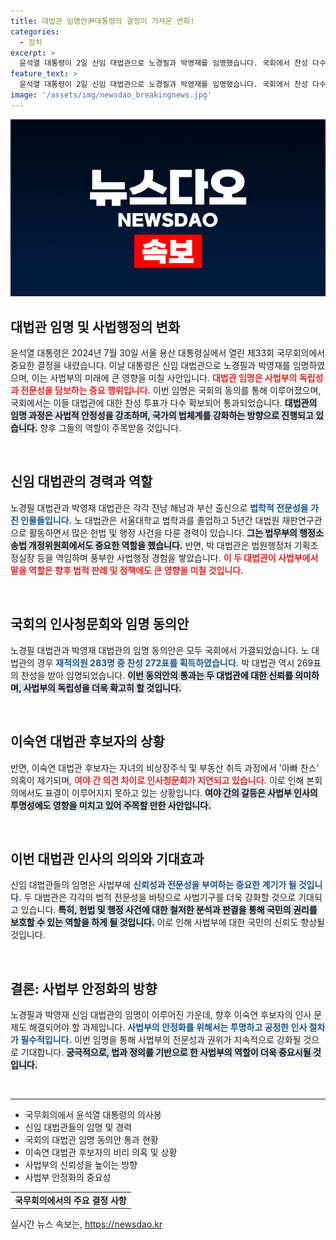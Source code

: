 ```yaml
---
title: 대법관 임명안尹대통령의 결정이 가져온 변화!
categories:
  - 정치
excerpt: >
  윤석열 대통령이 2일 신임 대법관으로 노경필과 박영재를 임명했습니다. 국회에서 찬성 다수를 받은 이들의 경력과 전문성에 주목하며, 아빠 찬스 논란 속에 이숙연 후보는 표결이 보류되었습니다!
feature_text: >
  윤석열 대통령이 2일 신임 대법관으로 노경필과 박영재를 임명했습니다. 국회에서 찬성 다수를 받은 이들의 경력과 전문성에 주목하며, 아빠 찬스 논란 속에 이숙연 후보는 표결이 보류되었습니다!
image: '/assets/img/newsdao_breakingnews.jpg'
---
```


<p><img src="/assets/img/newsdao_breakingnews.jpg" alt="firstkoreanews 속보" /></p>

<h2 data-ke-size="size26">대법관 임명 및 사법행정의 변화</h2>

<p data-ke-size="size16">윤석열 대통령은 2024년 7월 30일 서울 용산 대통령실에서 열린 제33회 국무회의에서 중요한 결정을 내렸습니다. 이날 대통령은 신임 대법관으로 노경필과 박영재를 임명하였으며, 이는 사법부의 미래에 큰 영향을 미칠 사안입니다. <b><span style="color: #ee2323;">대법관 임명은 사법부의 독립성과 전문성을 담보하는 중요 행위입니다.</span></b> 이번 임명은 국회의 동의를 통해 이루어졌으며, 국회에서는 이들 대법관에 대한 찬성 투표가 다수 확보되어 통과되었습니다. <b><span style="background-color: #21538527;">대법관의 임명 과정은 사법적 안정성을 강조하며, 국가의 법체계를 강화하는 방향으로 진행되고 있습니다.</span></b> 향후 그들의 역할이 주목받을 것입니다.</p>

<p data-ke-size="size16">&nbsp;</p>

<h2 data-ke-size="size26">신임 대법관의 경력과 역할</h2>

<p data-ke-size="size16">노경필 대법관과 박영재 대법관은 각각 전남 해남과 부산 출신으로 <b><span style="color: #1a5490;">법학적 전문성을 가진 인물들입니다.</span></b> 노 대법관은 서울대학교 법학과를 졸업하고 5년간 대법원 재판연구관으로 활동하면서 많은 헌법 및 행정 사건을 다룬 경력이 있습니다. <b><span style="background-color: #21538527;">그는 법무부의 행정소송법 개정위원회에서도 중요한 역할을 했습니다.</span></b> 반면, 박 대법관은 법원행정처 기획조정실장 등을 역임하며 풍부한 사법행정 경험을 쌓았습니다. <b><span style="color: #ee2323;">이 두 대법관이 사법부에서 맡을 역할은 향후 법적 판례 및 정책에도 큰 영향을 미칠 것입니다.</span></b></p>

<p data-ke-size="size16">&nbsp;</p>

<h2 data-ke-size="size26">국회의 인사청문회와 임명 동의안</h2>

<p data-ke-size="size16">노경필 대법관과 박영재 대법관의 임명 동의안은 모두 국회에서 가결되었습니다. 노 대법관의 경우 <b><span style="color: #1a5490;">재적의원 283명 중 찬성 272표를 획득하였습니다.</span></b> 박 대법관 역시 269표의 찬성을 받아 임명되었습니다. <b><span style="background-color: #21538527;">이번 동의안의 통과는 두 대법관에 대한 신뢰를 의미하며, 사법부의 독립성을 더욱 확고히 할 것입니다.</span></b></p>

<p data-ke-size="size16">&nbsp;</p>

<h2 data-ke-size="size26">이숙연 대법관 후보자의 상황</h2>

<p data-ke-size="size16">반면, 이숙연 대법관 후보자는 자녀의 비상장주식 및 부동산 취득 과정에서 '아빠 찬스' 의혹이 제기되며, <b><span style="color: #ee2323;">여야 간 의견 차이로 인사청문회가 지연되고 있습니다.</span></b> 이로 인해 본회의에서도 표결이 이루어지지 못하고 있는 상황입니다. <b><span style="background-color: #21538527;">여야 간의 갈등은 사법부 인사의 투명성에도 영향을 미치고 있어 주목할 만한 사안입니다.</span></b></p>

<p data-ke-size="size16">&nbsp;</p>

<h2 data-ke-size="size26">이번 대법관 인사의 의의와 기대효과</h2>

<p data-ke-size="size16">신임 대법관들의 임명은 사법부에 <b><span style="color: #1a5490;">신뢰성과 전문성을 부여하는 중요한 계기가 될 것입니다.</span></b> 두 대법관은 각각의 법적 전문성을 바탕으로 사법기구를 더욱 강화할 것으로 기대되고 있습니다. <b><span style="background-color: #21538527;">특히, 헌법 및 행정 사건에 대한 철저한 분석과 판결을 통해 국민의 권리를 보호할 수 있는 역할을 하게 될 것입니다.</span></b> 이로 인해 사법부에 대한 국민의 신뢰도 향상될 것입니다.</p>

<p data-ke-size="size16">&nbsp;</p>

<h2 data-ke-size="size26">결론: 사법부 안정화의 방향</h2>

<p data-ke-size="size16">노경필과 박영재 신임 대법관의 임명이 이루어진 가운데, 향후 이숙연 후보자의 인사 문제도 해결되어야 할 과제입니다. <b><span style="color: #1a5490;">사법부의 안정화를 위해서는 투명하고 공정한 인사 절차가 필수적입니다.</span></b> 이번 임명을 통해 사법부의 전문성과 권위가 지속적으로 강화될 것으로 기대합니다. <b><span style="background-color: #21538527;">궁극적으로, 법과 정의를 기반으로 한 사법부의 역할이 더욱 중요시될 것입니다.</span></b></p>

<p data-ke-size="size16">&nbsp;</p>

<hr />

<ul>
  <li>국무회의에서 윤석열 대통령의 의사봉</li>
  <li>신임 대법관들의 임명 및 경력</li>
  <li>국회의 대법관 임명 동의안 통과 현황</li>
  <li>이숙연 대법관 후보자의 비리 의혹 및 상황</li>
  <li>사법부의 신뢰성을 높이는 방향</li>
  <li>사법부 안정화의 중요성</li>
</ul>

<table>
  <tr>
    <td style="text-align: center; height: 17px;"><b>국무회의에서의 주요 결정 사항</b></td>
  </tr>
</table>
실시간 뉴스 속보는, <a href="https://newsdao.kr" rel="dofollow">https://newsdao.kr</a>


